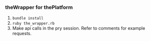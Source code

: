 ### theWrapper for thePlatform

1. `bundle install`
2. `ruby the_wrapper.rb`
3. Make api calls in the pry session.  Refer to comments for example requests.
